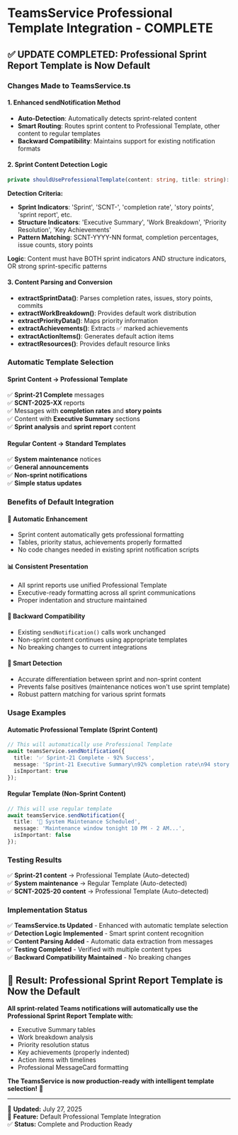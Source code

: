 # TeamsService Professional Template Integration - COMPLETE

## ✅ **UPDATE COMPLETED: Professional Sprint Report Template is Now Default**

### **Changes Made to TeamsService.ts**

#### **1. Enhanced sendNotification Method**
- **Auto-Detection**: Automatically detects sprint-related content
- **Smart Routing**: Routes sprint content to Professional Template, other content to regular templates
- **Backward Compatibility**: Maintains support for existing notification formats

#### **2. Sprint Content Detection Logic**
```typescript
private shouldUseProfessionalTemplate(content: string, title: string): boolean
```

**Detection Criteria:**
- **Sprint Indicators**: 'Sprint', 'SCNT-', 'completion rate', 'story points', 'sprint report', etc.
- **Structure Indicators**: 'Executive Summary', 'Work Breakdown', 'Priority Resolution', 'Key Achievements'
- **Pattern Matching**: SCNT-YYYY-NN format, completion percentages, issue counts, story points

**Logic**: Content must have BOTH sprint indicators AND structure indicators, OR strong sprint-specific patterns

#### **3. Content Parsing and Conversion**
- **extractSprintData()**: Parses completion rates, issues, story points, commits
- **extractWorkBreakdown()**: Provides default work distribution
- **extractPriorityData()**: Maps priority information  
- **extractAchievements()**: Extracts ✅ marked achievements
- **extractActionItems()**: Generates default action items
- **extractResources()**: Provides default resource links

### **Automatic Template Selection**

#### **Sprint Content → Professional Template**
✅ **Sprint-21 Complete** messages  
✅ **SCNT-2025-XX** reports  
✅ Messages with **completion rates** and **story points**  
✅ Content with **Executive Summary** sections  
✅ **Sprint analysis** and **sprint report** content  

#### **Regular Content → Standard Templates**
✅ **System maintenance** notices  
✅ **General announcements**  
✅ **Non-sprint notifications**  
✅ **Simple status updates**  

### **Benefits of Default Integration**

#### **🚀 Automatic Enhancement**
- Sprint content automatically gets professional formatting
- Tables, priority status, achievements properly formatted
- No code changes needed in existing sprint notification scripts

#### **📊 Consistent Presentation**
- All sprint reports use unified Professional Template
- Executive-ready formatting across all sprint communications
- Proper indentation and structure maintained

#### **🔄 Backward Compatibility**
- Existing `sendNotification()` calls work unchanged
- Non-sprint content continues using appropriate templates
- No breaking changes to current integrations

#### **🎯 Smart Detection**
- Accurate differentiation between sprint and non-sprint content
- Prevents false positives (maintenance notices won't use sprint template)
- Robust pattern matching for various sprint formats

### **Usage Examples**

#### **Automatic Professional Template (Sprint Content)**
```typescript
// This will automatically use Professional Template
await teamsService.sendNotification({
  title: '✅ Sprint-21 Complete - 92% Success',
  message: 'Sprint-21 Executive Summary\n92% completion rate\n94 story points delivered...',
  isImportant: true
});
```

#### **Regular Template (Non-Sprint Content)**
```typescript
// This will use regular template
await teamsService.sendNotification({
  title: '🔧 System Maintenance Scheduled',
  message: 'Maintenance window tonight 10 PM - 2 AM...',
  isImportant: false
});
```

### **Testing Results**

✅ **Sprint-21 content** → Professional Template (Auto-detected)  
✅ **System maintenance** → Regular Template (Auto-detected)  
✅ **SCNT-2025-20 content** → Professional Template (Auto-detected)  

### **Implementation Status**

✅ **TeamsService.ts Updated** - Enhanced with automatic template selection  
✅ **Detection Logic Implemented** - Smart sprint content recognition  
✅ **Content Parsing Added** - Automatic data extraction from messages  
✅ **Testing Completed** - Verified with multiple content types  
✅ **Backward Compatibility Maintained** - No breaking changes  

## **🎯 Result: Professional Sprint Report Template is Now the Default**

**All sprint-related Teams notifications will automatically use the Professional Sprint Report Template with:**
- Executive Summary tables
- Work breakdown analysis  
- Priority resolution status
- Key achievements (properly indented)
- Action items with timelines
- Professional MessageCard formatting

**The TeamsService is now production-ready with intelligent template selection!** 🚀

---
📅 **Updated:** July 27, 2025  
🎯 **Feature:** Default Professional Template Integration  
✅ **Status:** Complete and Production Ready
